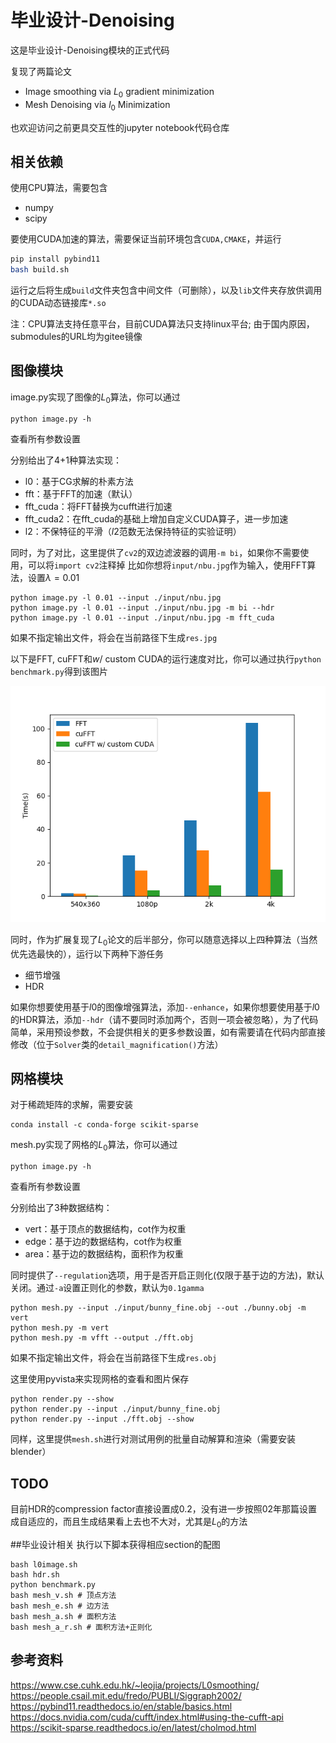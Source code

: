 # 毕业设计-Denoising
这是毕业设计-Denoising模块的正式代码

复现了两篇论文

 - Image smoothing via $L_0$ gradient minimization
 - Mesh Denoising via $l_0$ Minimization


也欢迎访问之前更具交互性的jupyter notebook代码仓库

## 相关依赖

使用CPU算法，需要包含

 - numpy
 - scipy

要使用CUDA加速的算法，需要保证当前环境包含`CUDA,CMAKE`，并运行
```bash
pip install pybind11
bash build.sh
```
运行之后将生成`build`文件夹包含中间文件（可删除），以及`lib`文件夹存放供调用的CUDA动态链接库`*.so`

注：CPU算法支持任意平台，目前CUDA算法只支持linux平台; 由于国内原因，submodules的URL均为gitee镜像

## 图像模块

 image.py实现了图像的$L_0$算法，你可以通过
```
python image.py -h
```

 查看所有参数设置

 分别给出了4+1种算法实现：
 - l0：基于CG求解的朴素方法
 - fft：基于FFT的加速（默认）
 - fft_cuda：将FFT替换为cufft进行加速
 - fft_cuda2：在fft_cuda的基础上增加自定义CUDA算子，进一步加速
 - l2：不保特征的平滑（$l2$范数无法保持特征的实验证明）

 同时，为了对比，这里提供了`cv2`的双边滤波器的调用`-m bi`，如果你不需要使用，可以将`import cv2`注释掉
 比如你想将`input/nbu.jpg`作为输入，使用FFT算法，设置$\lambda=0.01$
 ```
 python image.py -l 0.01 --input ./input/nbu.jpg
 python image.py -l 0.01 --input ./input/nbu.jpg -m bi --hdr
 python image.py -l 0.01 --input ./input/nbu.jpg -m fft_cuda
 ```
 如果不指定输出文件，将会在当前路径下生成`res.jpg`

 以下是FFT, cuFFT和$w/$ custom CUDA的运行速度对比，你可以通过执行`python benchmark.py`得到该图片

 ![](benchmark.png)

 同时，作为扩展复现了$L_0$论文的后半部分，你可以随意选择以上四种算法（当然优先选最快的），运行以下两种下游任务

  - 细节增强
  - HDR

 如果你想要使用基于$l0$的图像增强算法，添加`--enhance`，如果你想要使用基于$l0$的HDR算法，添加`--hdr`（请不要同时添加两个，否则一项会被忽略），为了代码简单，采用预设参数，不会提供相关的更多参数设置，如有需要请在代码内部直接修改（位于`Solver`类的`detail_magnification()`方法）

## 网格模块

对于稀疏矩阵的求解，需要安装

```
conda install -c conda-forge scikit-sparse
```


mesh.py实现了网格的$L_0$算法，你可以通过
```
python image.py -h
```

 查看所有参数设置

 分别给出了3种数据结构：
 - vert：基于顶点的数据结构，cot作为权重
 - edge：基于边的数据结构，cot作为权重
 - area：基于边的数据结构，面积作为权重
  
 同时提供了`--regulation`选项，用于是否开启正则化(仅限于基于边的方法)，默认关闭。通过`-a`设置正则化的参数，默认为`0.1gamma`
 ```
 python mesh.py --input ./input/bunny_fine.obj --out ./bunny.obj -m vert
 python mesh.py -m vert 
 python mesh.py -m vfft --output ./fft.obj
 ```
 如果不指定输出文件，将会在当前路径下生成`res.obj`

 这里使用pyvista来实现网格的查看和图片保存
 ```
 python render.py --show 
 python render.py --input ./input/bunny_fine.obj
 python render.py --input ./fft.obj --show
 ```

 同样，这里提供`mesh.sh`进行对测试用例的批量自动解算和渲染（需要安装blender）



## TODO
目前HDR的compression factor直接设置成0.2，没有进一步按照02年那篇设置成自适应的，而且生成结果看上去也不大对，尤其是$L_0$的方法

##毕业设计相关
执行以下脚本获得相应section的配图
```
bash l0image.sh
bash hdr.sh
python benchmark.py
bash mesh_v.sh # 顶点方法
bash mesh_e.sh # 边方法
bash mesh_a.sh # 面积方法
bash mesh_a_r.sh # 面积方法+正则化
```


## 参考资料
https://www.cse.cuhk.edu.hk/~leojia/projects/L0smoothing/
https://people.csail.mit.edu/fredo/PUBLI/Siggraph2002/
https://pybind11.readthedocs.io/en/stable/basics.html
https://docs.nvidia.com/cuda/cufft/index.html#using-the-cufft-api
https://scikit-sparse.readthedocs.io/en/latest/cholmod.html